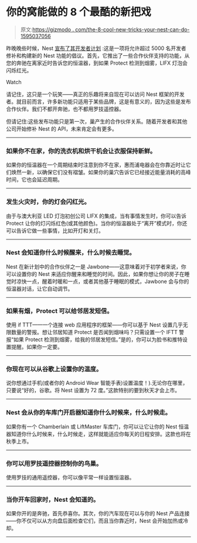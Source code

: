 # 你的窝能做的 8 个最酷的新把戏

> 原文:[https://gizmodo . com/the-8-cool-new-tricks-your-nest-can-do-1595037056](https://gizmodo.com/the-8-coolest-new-tricks-your-nest-can-do-1595037056)

昨晚晚些时候，Nest [宣布了其开发者计划](http://gizmodo.com/nests-new-developer-program-will-connect-all-your-devic-1595045380/all) :这是一项将允许超过 5000 名开发者修补和构建新的 Nest 功能的倡议。首先，它推出了一些合作伙伴支持的功能，从您的奔驰在离家近时告诉您的恒温器，到如果 Protect 检测到烟雾，LIFX 灯泡会闪烁红光。

Watch

请记住，这只是一个玩笑——真正的乐趣将来自现在可以访问 Nest 框架的开发者。就目前而言，许多新功能只适用于某些品牌，这是有意义的，因为这些是发布合作伙伴。我们不都开奔驰，也不都用罗技遥控器。

但请记住:这些发布功能只是第一次，巢产生的合作伙伴关系。随着开发者和其他公司开始修补 Nest 的 API，未来肯定会有更多。

* * *

### 如果你不在家，你的洗衣机和烘干机会让衣服保持新鲜。

如果你的恒温器在一个周期结束时注意到你不在家，惠而浦电器会在你靠近时让它们焕然一新，以确保它们没有褶皱。如果你的巢穴告诉它已经接近能量消耗的高峰时间，它也会延迟周期。

* * *

### 发生火灾时，你的灯会闪红光。

由于与澳大利亚 LED 灯泡初创公司 LIFX 的集成，当有事情发生时，你可以告诉 Protect 让你的灯闪烁红色(或其他颜色)。当你的恒温器处于“离开”模式时，你还可以告诉它做一些事情，比如开灯和关灯。

* * *

### **Nest 会知道你什么时候醒来，什么时候去睡觉。**

Nest 在新计划中的合作伙伴之一是 Jawbone——这意味着对于初学者来说，你可以设置你的 Nest 来适应你醒来和睡觉的时间。因此，如果你想让你的房子在睡觉时凉快一点，醒着时暖和一点，或者其他基于睡眠的模式，Jawbone 会与你的恒温器对话，让它自动调节。

* * *

### 如果有烟，Protect 可以给邻居发短信。

使用 if TTT——一个连接 web 应用程序的框架——你可以基于 Nest 设置几乎无限数量的警报。想让邻居知道 Protect 是否闻到烟味吗？只需设置一个 IFTT 警报“如果 Protect 检测到烟雾，给我的邻居发短信。”是的，你可以为脸书和推特设置提醒。如果你一定要。

* * *

### 你现在可以从谷歌上设置你的温度。

说你想通过手机(或者你的 Android Wear 智能手表)设置温度！).无论你在哪里，只要说“好的，谷歌。将 Nest 设置为 72 度。”这款特别的要到秋天才会上市。

* * *

### Nest 会从你的车库门开启器知道你什么时候来，什么时候走。

如果你有一个 Chamberlain 或 LiftMaster 车库门，你可以让它让你的 Nest 恒温器知道你什么时候来，什么时候走，这样就能适应你每天的日程安排。这款也将在秋季上市。

* * *

### 你可以用罗技遥控器控制你的鸟巢。

使用罗技的通用遥控器，你可以像平常一样设置恒温器。

* * *

### 当你开车回家时，Nest 会知道的。

如果你开的是奔驰，首先恭喜你。其次，你的汽车现在可以与你的 Nest 产品连接——你不仅可以从方向盘后面检查它们，而且当你靠近时，Nest 会开始加热或冷却。

* * *